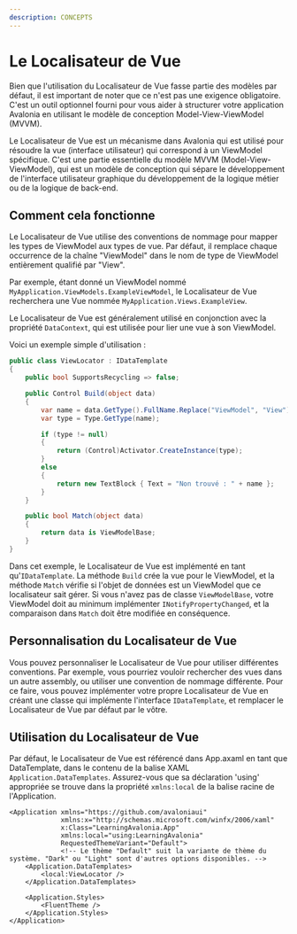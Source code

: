```yaml
---
description: CONCEPTS
---
```


# Le Localisateur de Vue

Bien que l'utilisation du Localisateur de Vue fasse partie des modèles par défaut, il est important de noter que ce n'est pas une exigence obligatoire. C'est un outil optionnel fourni pour vous aider à structurer votre application Avalonia en utilisant le modèle de conception Model-View-ViewModel (MVVM).

Le Localisateur de Vue est un mécanisme dans Avalonia qui est utilisé pour résoudre la vue (interface utilisateur) qui correspond à un ViewModel spécifique. C'est une partie essentielle du modèle MVVM (Model-View-ViewModel), qui est un modèle de conception qui sépare le développement de l'interface utilisateur graphique du développement de la logique métier ou de la logique de back-end.

## Comment cela fonctionne

Le Localisateur de Vue utilise des conventions de nommage pour mapper les types de ViewModel aux types de vue. Par défaut, il remplace chaque occurrence de la chaîne "ViewModel" dans le nom de type de ViewModel entièrement qualifié par "View".

Par exemple, étant donné un ViewModel nommé `MyApplication.ViewModels.ExampleViewModel`, le Localisateur de Vue recherchera une Vue nommée `MyApplication.Views.ExampleView`.

Le Localisateur de Vue est généralement utilisé en conjonction avec la propriété `DataContext`, qui est utilisée pour lier une vue à son ViewModel.

Voici un exemple simple d'utilisation :

```cs
public class ViewLocator : IDataTemplate
{
    public bool SupportsRecycling => false;

    public Control Build(object data)
    {
        var name = data.GetType().FullName.Replace("ViewModel", "View");
        var type = Type.GetType(name);

        if (type != null)
        {
            return (Control)Activator.CreateInstance(type);
        }
        else
        {
            return new TextBlock { Text = "Non trouvé : " + name };
        }
    }

    public bool Match(object data)
    {
        return data is ViewModelBase;
    }
}
```

Dans cet exemple, le Localisateur de Vue est implémenté en tant qu'`IDataTemplate`. La méthode `Build` crée la vue pour le ViewModel, et la méthode `Match` vérifie si l'objet de données est un ViewModel que ce localisateur sait gérer. Si vous n'avez pas de classe `ViewModelBase`, votre ViewModel doit au minimum implémenter `INotifyPropertyChanged`, et la comparaison dans `Match` doit être modifiée en conséquence.

## Personnalisation du Localisateur de Vue

Vous pouvez personnaliser le Localisateur de Vue pour utiliser différentes conventions. Par exemple, vous pourriez vouloir rechercher des vues dans un autre assembly, ou utiliser une convention de nommage différente. Pour ce faire, vous pouvez implémenter votre propre Localisateur de Vue en créant une classe qui implémente l'interface `IDataTemplate`, et remplacer le Localisateur de Vue par défaut par le vôtre.

## Utilisation du Localisateur de Vue

Par défaut, le Localisateur de Vue est référencé dans App.axaml en tant que DataTemplate, dans le contenu de la balise XAML `Application.DataTemplates`. Assurez-vous que sa déclaration 'using' appropriée se trouve dans la propriété `xmlns:local` de la balise racine de l'Application.

```xaml
<Application xmlns="https://github.com/avaloniaui"
             xmlns:x="http://schemas.microsoft.com/winfx/2006/xaml"
             x:Class="LearningAvalonia.App"
             xmlns:local="using:LearningAvalonia"
             RequestedThemeVariant="Default">
             <!-- Le thème "Default" suit la variante de thème du système. "Dark" ou "Light" sont d'autres options disponibles. -->
    <Application.DataTemplates>
        <local:ViewLocator />
    </Application.DataTemplates>

    <Application.Styles>
        <FluentTheme />
    </Application.Styles>
</Application>
```

